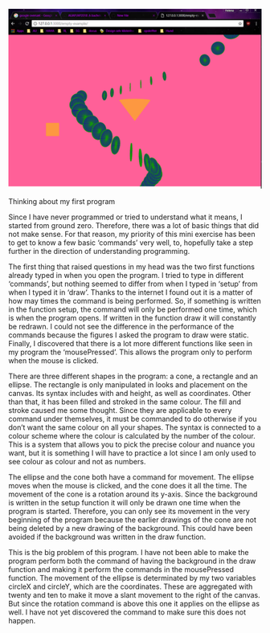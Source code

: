 ![alt  text](sp.PNG "vandland")


Thinking about my first program

Since I have never programmed or tried to understand what it means, I started from ground zero. Therefore, there was a lot of basic things that did not make sense. For that reason, my priority of this mini exercise has been to get to know a few basic ‘commands’ very well, to, hopefully take a step further in the direction of understanding programming. 

The first thing that raised questions in my head was the two first functions already typed in when you open the program. I tried to type in different ‘commands’, but nothing seemed to differ from when I typed in ‘setup’ from when I typed it in ‘draw’. Thanks to the internet I found out it is a matter of how may times the command is being performed. So, if something is written in the function setup, the command will only be performed one time, which is when the program opens. If written in the function draw it will constantly be redrawn. I could not see the difference in the performance of the commands because the figures I asked the program to draw were static. 
Finally, I discovered that there is a lot more different functions like seen in my program the ‘mousePressed’. This allows the program only to perform when the mouse is clicked. 

There are three different shapes in the program: a cone, a rectangle and an ellipse. The rectangle is only manipulated in looks and placement on the canvas. Its syntax includes with and height, as well as coordinates. Other than that, it has been filled and stroked in the same colour. 
The fill and stroke caused me some thought. Since they are applicable to every command under themselves, it must be commanded to do otherwise if you don’t want the same colour on all your shapes. The syntax is connected to a colour scheme where the colour is calculated by the number of the colour. This is a system that allows you to pick the precise colour and nuance you want, but it is something I will have to practice a lot since I am only used to see colour as colour and not as numbers. 

The ellipse and the cone both have a command for movement. The ellipse moves when the mouse is clicked, and the cone does it all the time. 
The movement of the cone is a rotation around its y-axis. Since the background is written in the setup function it will only be drawn one time when the program is started. Therefore, you can only see its movement in the very beginning of the program because the earlier drawings of the cone are not being deleted by a new drawing of the background. This could have been avoided if the background was written in the draw function.

This is the big problem of this program. I have not been able to make the program perform both the command of having the background in the draw function and making it perform the commands in the mousePressed function. The movement of the ellipse is determinated by my two variables circleX and circleY, which are the coordinates. These are aggregated with twenty and ten to make it move a slant movement to the right of the canvas. But since the rotation command is above this one it applies on the ellipse as well. I have not yet discovered the command to make sure this does not happen. 


 





